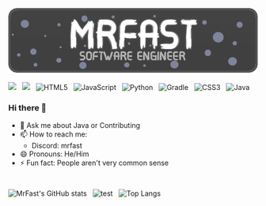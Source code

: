<img src='https://github.com/MrFast-js/MrFast-js/blob/main/image(1).png?raw=true'/>

![](https://komarev.com/ghpvc/?username=MrFast-js&label=Profile%20Views&color=04aed9&style=for-the-badge) &nbsp;
![](https://img.shields.io/github/followers/MrFast-js?label=Followers&color=04aed9&style=for-the-badge) &nbsp;
![HTML5](https://img.shields.io/badge/html5-%23E34F26.svg?style=for-the-badge&logo=html5&logoColor=white) &nbsp;
![JavaScript](https://img.shields.io/badge/javascript-%23323330.svg?style=for-the-badge&logo=javascript&logoColor=%23F7DF1E) &nbsp;
![Python](https://img.shields.io/badge/python-3670A0?style=for-the-badge&logo=python&logoColor=ffdd54) &nbsp;
![Gradle](https://img.shields.io/badge/Gradle-02303A.svg?style=for-the-badge&logo=Gradle&logoColor=white) &nbsp;
![CSS3](https://img.shields.io/badge/css3-%231572B6.svg?style=for-the-badge&logo=css3&logoColor=white) &nbsp;
![Java](https://img.shields.io/badge/java-%23ED8B00.svg?style=for-the-badge&logo=openjdk&logoColor=white)

### Hi there 👋

- 💬 Ask me about Java or Contributing
- 📫 How to reach me: 
  - Discord: mrfast
- 😄 Pronouns: He/Him
- ⚡ Fun fact: People aren't very common sense

#
![MrFast's GitHub stats](https://github-readme-stats.vercel.app/api?username=MrFast-js&show_icons=true&theme=dark&text_color=AFAFAF&title_color=FFFFFF&icon_color=35CF5C) &nbsp;
![test](https://github-readme-streak-stats.herokuapp.com/?user=MrFast-js&theme=dark&show_icons=true&theme=dark) &nbsp;
![Top Langs](https://github-readme-stats.vercel.app/api/top-langs/?username=MrFast-js&show_icons=true&theme=dark&text_color=AFAFAF&title_color=FFFFFF&icon_color=35CF5C&layout=compact)
